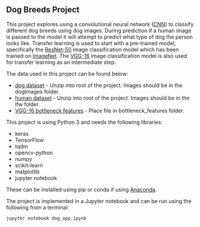 ## Dog Breeds Project

This project explores using a convolutional neural network ([CNN](https://en.wikipedia.org/wiki/Convolutional_neural_network)) to classify different dog breeds using dog images. During prediction if a human image is passed to the model it will attempt to predict what type of dog the person looks like. Transfer learning is used to start with a pre-trained model, specifically the [ResNet-50](https://github.com/KaimingHe/deep-residual-networks) image classification model which has been trained on [ImageNet](http://www.image-net.org/). The [VGG-16](http://www.robots.ox.ac.uk/~vgg/research/very_deep/) image classification model is also used for transfer learning as an intermediate step.

The data used in this project can be found below:

* [dog dataset](https://s3-us-west-1.amazonaws.com/udacity-aind/dog-project/dogImages.zip) - Unzip into root of the project. Images should be in the dogImages folder.
* [human dataset](https://s3-us-west-1.amazonaws.com/udacity-aind/dog-project/lfw.zip) - Unzip into root of the project. Images should be in the lfw folder.
* [VGG-16 bottleneck features](https://s3-us-west-1.amazonaws.com/udacity-aind/dog-project/DogVGG16Data.npz) - Place file in bottleneck_features folder.

This project is using Python 3 and needs the following libraries:

* keras
* TensorFlow
* tqdm
* opencv-python
* numpy
* scikit-learn
* matplotlib
* jupyter notebook

These can be installed using pip or conda if using [Anaconda](https://www.continuum.io/downloads).

The project is implemented in a Jupyter notebook and can be run using the following from a terminal:

```jupyter notebook dog_app.ipynb```
